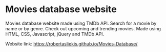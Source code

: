 # Movies database website

Movies database website made using TMDb API. Search for a movie by name or by genre. Check out upcoming and trending movies. Made using HTML, CSS, Javascript, jQuery and TMDb API.

Website link: https://robertasliekis.github.io/Movies-Database/
